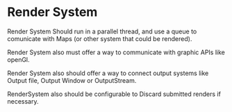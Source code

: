 # Render System

Render System Should run in a parallel thread, and use a queue to comunicate with Maps (or other system that could be rendered).

Render System also must offer a way to communicate with graphic APIs like openGl.

Render System also should offer a way to connect output systems like Output file, Output Window or OutputStream.

RenderSystem also should be configurable to Discard submitted renders if necessary.
